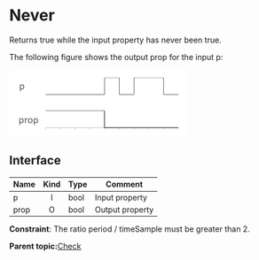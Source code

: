 # Never

Returns true while the input property has never been true.

The following figure shows the output prop for the input p:

![Never](../images/check__never_00.png)

## Interface

|Name|Kind|Type|Comment|
|----|:--:|----|-------|
|p|I|bool|Input property|
|prop|O|bool|Output property|

**Constraint**: The ratio period / timeSample must be greater than 2.

**Parent topic:**[Check](../../libraries/check/check.md)

